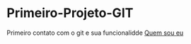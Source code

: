 # Primeiro-Projeto-GIT
Primeiro contato com o git e sua funcionalidde
[Quem sou eu](https://www.facebook.com/Pizza.Aramis/)
